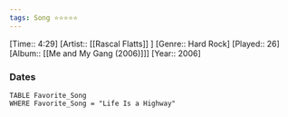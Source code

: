 ```yaml
---
tags: Song ⭐⭐⭐⭐⭐ 
---
```

[Time:: 4:29]
[Artist:: [[Rascal Flatts]] ]
[Genre:: Hard Rock]
[Played:: 26]
[Album:: [[Me and My Gang (2006)]]]
[Year:: 2006]
### Dates
````dataview
TABLE Favorite_Song
WHERE Favorite_Song = "Life Is a Highway"
````